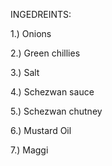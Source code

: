INGEDREINTS: 

1.) Onions

2.) Green chillies

3.) Salt

4.) Schezwan sauce

5.) Schezwan chutney

6.) Mustard Oil

7.) Maggi